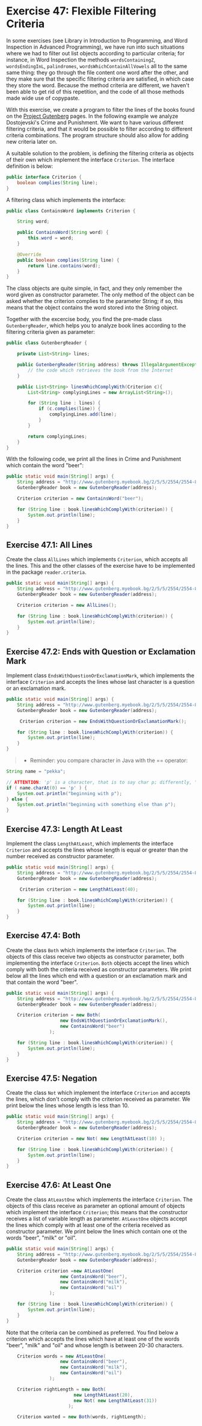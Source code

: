 # Exercise 47: Flexible Filtering Criteria
In some exercises (see Library in Introduction to Programming, and Word Inspection in Advanced Programming), we have run into such situations where we had to filter out list objects according to particular criteria; for instance, in Word Inspection the methods `wordsContainingZ`, `wordsEndingInL`, `palindromes`, `wordsWhichContainAllVowels` all to the same same thing: they go through the file content one word after the other, and they make sure that the specific filtering criteria are satisfied, in which case they store the word. Because the method criteria are different, we haven't been able to get rid of this repetition, and the code of all those methods made wide use of copypaste.

With this exercise, we create a program to filter the lines of the books found on the [Project Gutenberg](https://www.gutenberg.org/files/2554/2554-0.txt) pages. In the following example we analyze Dostojevski's Crime and Punishment. We want to have various different filtering criteria, and that it would be possible to filter according to different criteria combinations. The program structure should also allow for adding new criteria later on.

A suitable solution to the problem, is defining the filtering criteria as objects of their own which implement the interface `Criterion`. The interface definition is below:
```java
public interface Criterion {
    boolean complies(String line);
}
```
A filtering class which implements the interface:
```java
public class ContainsWord implements Criterion {

    String word;

    public ContainsWord(String word) {
        this.word = word;
    }

    @Override
    public boolean complies(String line) {
        return line.contains(word);
    }
}
```
The class objects are quite simple, in fact, and they only remember the word given as constructor parameter. The only method of the object can be asked whether the criterion complies to the parameter String; if so, this means that the object contains the word stored into the String object.

Together with the excercise body, you find the pre-made class `GutenbergReader`, which helps you to analyze book lines according to the filtering criteria given as parameter:
```java
public class GutenbergReader {

    private List<String> lines;

    public GutenbergReader(String address) throws IllegalArgumentException {
        // the code which retrieves the book from the Internet
    }

    public List<String> linesWhichComplyWith(Criterion c){
        List<String> complyingLines = new ArrayList<String>();

        for (String line : lines) {
            if (c.complies(line)) {
                complyingLines.add(line);
            }
        }

        return complyingLines;
    }
}
```
With the following code, we print all the lines in Crime and Punishment which contain the word "beer":
```java
public static void main(String[] args) {
    String address = "http://www.gutenberg.myebook.bg/2/5/5/2554/2554-8.txt";
    GutenbergReader book = new GutenbergReader(address);

    Criterion criterion = new ContainsWord("beer");

    for (String line : book.linesWhichComplyWith(criterion)) {
        System.out.println(line);
    }
}
```

## Exercise 47.1: All Lines
Create the class `AllLines` which implements `Criterion`, which accepts all the lines. This and the other classes of the exercise have to be implemented in the package `reader.criteria`.
```java
public static void main(String[] args) {
    String address = "http://www.gutenberg.myebook.bg/2/5/5/2554/2554-8.txt";
    GutenbergReader book = new GutenbergReader(address);

    Criterion criterion = new AllLines();

    for (String line : book.linesWhichComplyWith(criterion)) {
        System.out.println(line);
    }
}
```

## Exercise 47.2: Ends with Question or Exclamation Mark
Implement class `EndsWithQuestionOrExclamationMark`, which implements the interface `Criterion` and accepts the lines whose last character is a question or an exclamation mark.
```java
public static void main(String[] args) {
    String address = "http://www.gutenberg.myebook.bg/2/5/5/2554/2554-8.txt";
    GutenbergReader book = new GutenbergReader(address);

     Criterion criterion = new EndsWithQuestionOrExclamationMark();

    for (String line : book.linesWhichComplyWith(criterion)) {
        System.out.println(line);
    }
}
```
> * Reminder: you compare character in Java with the == operator:
```java
String name = "pekka";

// ATTENTION: 'p' is a character, that is to say char p; differently, "p" is a String, whose only character is p
if ( name.charAt(0) == 'p' ) {
    System.out.println("beginning with p");
} else {
    System.out.println("beginning with something else than p");
}
```

## Exercise 47.3: Length At Least
Implement the class `LengthAtLeast`, which implements the interface `Criterion` and accepts the lines whose length is equal or greater than the number received as constructor parameter.
```java
public static void main(String[] args) {
    String address = "http://www.gutenberg.myebook.bg/2/5/5/2554/2554-8.txt";
    GutenbergReader book = new GutenbergReader(address);

     Criterion criterion = new LengthAtLeast(40);

    for (String line : book.linesWhichComplyWith(criterion)) {
        System.out.println(line);
    }
}
```

## Exercise 47.4: Both
Create the class `Both` which implements the interface `Criterion`. The objects of this class receive two objects as constructor parameter, both implementing the interface `Criterion`. `Both` objects accept the lines which comply with both the criteria received as constructor parameters. We print below all the lines which end with a question or an exclamation mark and that contain the word "beer".
```java
public static void main(String[] args) {
    String address = "http://www.gutenberg.myebook.bg/2/5/5/2554/2554-8.txt";
    GutenbergReader book = new GutenbergReader(address);

    Criterion criterion = new Both(
                    new EndsWithQuestionOrExclamationMark(),
                    new ContainsWord("beer")
                );

    for (String line : book.linesWhichComplyWith(criterion)) {
        System.out.println(line);
    }
}
```

## Exercise 47.5: Negation
Create the class `Not` which implement the interface `Criterion` and accepts the lines, which don't comply with the criterion received as parameter. We print below the lines whose length is less than 10.
```java
public static void main(String[] args) {
    String address = "http://www.gutenberg.myebook.bg/2/5/5/2554/2554-8.txt";
    GutenbergReader book = new GutenbergReader(address);

    Criterion criterion = new Not( new LengthAtLeast(10) );

    for (String line : book.linesWhichComplyWith(criterion)) {
        System.out.println(line);
    }
}
```

## Exercise 47.6: At Least One
Create the class `AtLeastOne` which implements the interface `Criterion`. The objects of this class receive as parameter an optional amount of objects which implement the interface `Criterion`; this means that the constructor receives a list of variable length as parameter. `AtLeastOne` objects accept the lines which comply with at least one of the criteria received as constructor parameter. We print below the lines which contain one ot the words "beer", "milk" or "oil".
```java
public static void main(String[] args) {
    String address = "http://www.gutenberg.myebook.bg/2/5/5/2554/2554-8.txt";
    GutenbergReader book = new GutenbergReader(address);

    Criterion criterion =new AtLeastOne(
                    new ContainsWord("beer"),
                    new ContainsWord("milk"),
                    new ContainsWord("oil")
                );

    for (String line : book.linesWhichComplyWith(criterion)) {
        System.out.println(line);
    }
}
```
Note that the criteria can be combined as preferred. You find below a criterion which accepts the lines which have at least one of the words "beer", "milk" and "oil" and whose length is between 20-30 characters.
```java
    Criterion words = new AtLeastOne(
                    new ContainsWord("beer"),
                    new ContainsWord("milk"),
                    new ContainsWord("oil")
                );

    Criterion rightLength = new Both(
                         new LengthAtLeast(20),
                         new Not( new LengthAtLeast(31))
                       );

    Criterion wanted = new Both(words, rightLength);
```
